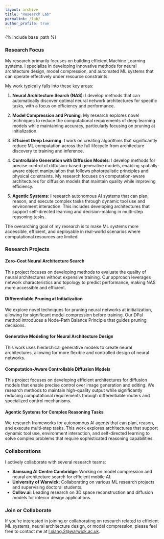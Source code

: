 ```yaml
---
layout: archive
title: "Research Lab"
permalink: /lab/
author_profile: true
---
```


{% include base_path %}

### Research Focus

My research primarily focuses on building efficient Machine Learning systems. I specialize in developing innovative methods for neural architecture design, model compression, and automated ML systems that can operate effectively under resource constraints.

My work typically falls into these key areas:

1. **Neural Architecture Search (NAS)**: I develop methods that can automatically discover optimal neural network architectures for specific tasks, with a focus on efficiency and performance.

2. **Model Compression and Pruning**: My research explores novel techniques to reduce the computational requirements of deep learning models while maintaining accuracy, particularly focusing on pruning at initialization.

3. **Efficient Deep Learning**: I work on creating algorithms that significantly reduce ML computation across the full lifecycle from architecture discovery to training and inference.

4. **Controllable Generation with Diffusion Models**: I develop methods for precise control of diffusion-based generative models, enabling spatially-aware object manipulation that follows photorealistic principles and physical constraints. My research focuses on computation-aware architectures for diffusion models that maintain quality while improving efficiency.

5. **Agentic Systems**: I research autonomous AI systems that can plan, reason, and execute complex tasks through dynamic tool use and environment interaction. This includes developing architectures that support self-directed learning and decision-making in multi-step reasoning tasks.

The overarching goal of my research is to make ML systems more accessible, efficient, and deployable in real-world scenarios where computational resources are limited.

### Research Projects

#### Zero-Cost Neural Architecture Search
This project focuses on developing methods to evaluate the quality of neural architectures without expensive training. Our approach leverages network characteristics and topology to predict performance, making NAS more accessible and efficient.

#### Differentiable Pruning at Initialization
We explore novel techniques for pruning neural networks at initialization, allowing for significant model compression before training. Our DPaI method introduces a Node-Path Balance Principle that guides pruning decisions.

#### Generative Modeling for Neural Architecture Design
This work uses hierarchical generative models to create neural architectures, allowing for more flexible and controlled design of neural networks.

#### Computation-Aware Controllable Diffusion Models
This project focuses on developing efficient architectures for diffusion models that enable precise control over image generation and editing. We research methods to maintain high-quality output while significantly reducing computational requirements through differentiable routers and specialized control mechanisms.

#### Agentic Systems for Complex Reasoning Tasks
We research frameworks for autonomous AI agents that can plan, reason, and execute multi-step tasks. This work explores architectures that support dynamic tool use, environment interaction, and self-directed learning to solve complex problems that require sophisticated reasoning capabilities.

### Collaborations

I actively collaborate with several research teams:

* **Samsung AI Centre Cambridge**: Working on model compression and neural architecture search for efficient mobile AI.
* **University of Warwick**: Collaborating on various ML research projects and supervising doctoral students.
* **Collov.ai**: Leading research on 3D space reconstruction and diffusion models for interior design applications.

### Join or Collaborate

If you're interested in joining or collaborating on research related to efficient ML systems, neural architecture design, or model compression, please feel free to contact me at [l.xiang.2@warwick.ac.uk](mailto:l.xiang.2@warwick.ac.uk). 